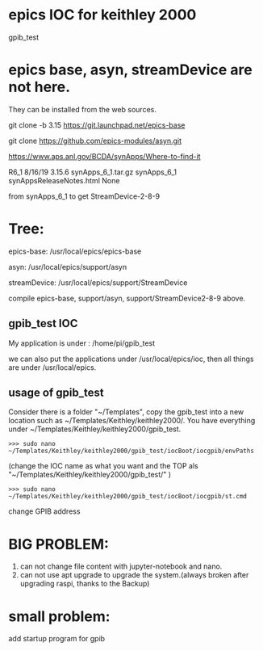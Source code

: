 # epics IOC for keithley 2000 
gpib_test

# epics base, asyn, streamDevice are not here. 

They can be installed from the web sources.

git clone -b 3.15 https://git.launchpad.net/epics-base

git clone https://github.com/epics-modules/asyn.git

https://www.aps.anl.gov/BCDA/synApps/Where-to-find-it

R6_1 	8/16/19 	3.15.6 	synApps_6_1.tar.gz 	synApps_6_1 	synAppsReleaseNotes.html 	None

from synApps_6_1 to get StreamDevice-2-8-9

# Tree: 
epics-base: /usr/local/epics/epics-base

asyn: /usr/local/epics/support/asyn

streamDevice: /usr/local/epics/support/StreamDevice


compile epics-base, support/asyn, support/StreamDevice2-8-9 above. 

## gpib_test IOC

My application is under : /home/pi/gpib_test

we can also put the applications under /usr/local/epics/ioc, then all things are under /usr/local/epics.

## usage of gpib_test 
Consider there is a folder "~/Templates", copy the gpib_test into a new location such as ~/Templates/Keithley/keithley2000/. You have everything under ~/Templates/Keithley/keithley2000/gpib_test.

    >>> sudo nano ~/Templates/Keithley/keithley2000/gpib_test/iocBoot/iocgpib/envPaths

(change the IOC name as what you want and the TOP als "~/Templates/Keithley/keithley2000/gpib_test/" )


    >>> sudo nano ~/Templates/Keithley/keithley2000/gpib_test/iocBoot/iocgpib/st.cmd 

change GPIB address 


# BIG PROBLEM: 
1. can not change file content with jupyter-notebook and nano. 
2. can not use apt upgrade to upgrade the system.(always broken after upgrading raspi, thanks to the Backup)

# small problem: 
add startup program for gpib
